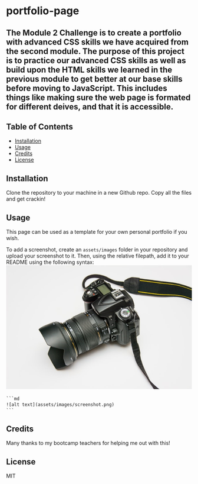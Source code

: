 # portfolio-page

## The Module 2 Challenge is to create a portfolio with advanced CSS skills we have acquired from the second module. The purpose of this project is to practice our advanced CSS skills as well as build upon the HTML skills we learned in the previous module to get better at our base skills before moving to JavaScript. This includes things like making sure the web page is formated for different deives, and that it is accessible. 


## Table of Contents

- [Installation](#installation)
- [Usage](#usage)
- [Credits](#credits)
- [License](#license)

## Installation

Clone the repository to your machine in a new Github repo. Copy all the files and get crackin!

## Usage

This page can be used as a template for your own personal portfolio if you wish.

To add a screenshot, create an `assets/images` folder in your repository and upload your screenshot to it. Then, using the relative filepath, add it to your README using the following syntax:
![alt text](assets/images/camera.jpg)

    ```md
    ![alt text](assets/images/screenshot.png)
    ```

## Credits

Many thanks to my bootcamp teachers for helping me out with this!

## License

MIT
